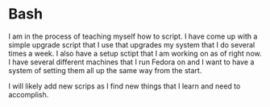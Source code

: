 # Bash

I am in the process of teaching myself how to script. I have come up with a simple upgrade script that I use that upgrades my system that I do several times a week. I also have a setup sctipt that I am working on as of right now. I have several different machines that I run Fedora on and I want to have a system of setting them all up the same way from the start. 

I will likely add new scrips as I find new things that I learn and need to accomplish.
